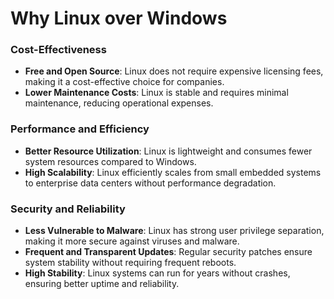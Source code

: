 

# Why Linux over Windows

### Cost-Effectiveness
- **Free and Open Source**: Linux does not require expensive licensing fees, making it a 
   cost-effective choice for companies.
- **Lower Maintenance Costs**: Linux is stable and requires minimal maintenance, reducing 
   operational expenses.

### Performance and Efficiency
- **Better Resource Utilization**: Linux is lightweight and consumes fewer system 
   resources compared to Windows.
- **High Scalability**: Linux efficiently scales from small embedded systems to 
   enterprise data centers without performance degradation.

### Security and Reliability
- **Less Vulnerable to Malware**: Linux has strong user privilege separation, making it 
  more secure against viruses and malware.
- **Frequent and Transparent Updates**: Regular security patches ensure system stability 
  without requiring frequent reboots.
- **High Stability**: Linux systems can run for years without crashes, ensuring better 
  uptime and reliability.